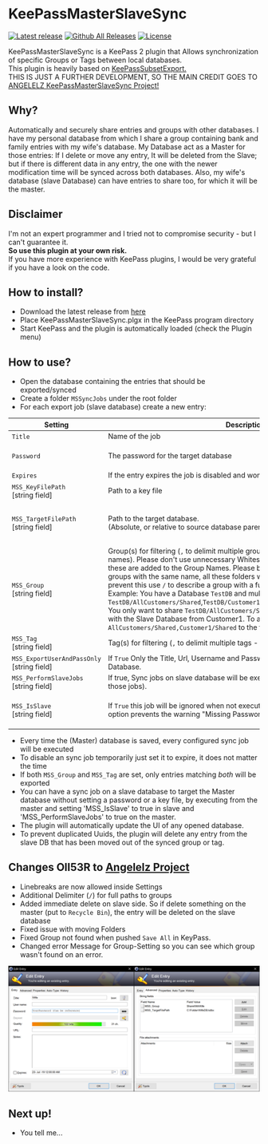 # KeePassMasterSlaveSync
[![Latest release](https://img.shields.io/github/release/OIl53R/KeePassMasterSlaveSync2.svg?label=latest%20release)](https://github.com/OIl53R/KeePassMasterSlaveSync2/releases/latest)
[![Github All Releases](https://img.shields.io/github/downloads/OIl53R/KeePassMasterSlaveSync2/total.svg)](https://github.com/OIl53R/KeePassMasterSlaveSync2/releases)
[![License](https://img.shields.io/github/license/OIl53R/KeePassMasterSlaveSync2.svg)](https://github.com/OIl53R/KeePassMasterSlaveSync2/blob/master/LICENSE)

KeePassMasterSlaveSync is a KeePass 2 plugin that Allows synchronization of specific Groups or Tags between local databases.\
This plugin is heavily based on [KeePassSubsetExport.](https://github.com/lukeIam/KeePassSubsetExport)\
THIS IS JUST A FURTHER DEVELOPMENT, SO THE MAIN CREDIT GOES TO [ANGELELZ KeePassMasterSlaveSync Project!](https://github.com/Angelelz/KeePassMasterSlaveSync)

## Why?
Automatically and securely share entries and groups with other databases. I have my personal database from which I share a group containing bank and family entries with my wife's database.
My Database act as a Master for those entries: If I delete or move any entry, It will be deleted from the Slave; but if there is different data in any entry, the one with the newer modification time will be synced across both databases.
Also, my wife's database (slave Database) can have entries to share too, for which it will be the master.

## Disclaimer
I'm not an expert programmer and I tried not to compromise security - but I can't guarantee it.  
**So use this plugin at your own risk.**  
If you have more experience with KeePass plugins, I would be very grateful if you have a look on the code.

## How to install?
- Download the latest release from [here](https://github.com/OIl53R/KeePassMasterSlaveSync2/releases)
- Place KeePassMasterSlaveSync.plgx in the KeePass program directory
- Start KeePass and the plugin is automatically loaded (check the Plugin menu)

## How to use?
- Open the database containing the entries that should be exported/synced
- Create a folder `MSSyncJobs` under the root folder
- For each export job (slave database) create a new entry:

| Setting                                                   | Description                                                             | Optional                                   | Example                                 |
| --------------------------------------------------------- | ----------------------------------------------------------------------- | ------------------------------------------ | --------------------------------------- |
| `Title`                                                   | Name of the job                                                         | No                                         | `MSS_MobilePhone`           |
| `Password`                                                | The password for the target database                                    | Yes, if `MSS_KeyFilePath` is set  | `SecurePW!`                             |
| `Expires`                                                 | If the entry expires the job is disabled and won't be executed          | `-`                                        | `-`                                     |
| `MSS_KeyFilePath`<br>[string field]           | Path to a key file                                                      | Yes, if `Password` is set                  | `C:\keys\mobile.key`                    |
| `MSS_TargetFilePath`<br>[string field]        | Path to the target database.<br>(Absolute, or relative to source database parent folder.) | No                       | `C:\sync\mobile.kdbx`<br>or<br>`mobile.kdbx`<br>or<br>`..\mobile.kdbx` |
| `MSS_Group`<br>[string field]                 | Group(s) for filtering (`,` to delimit multiple groups - `,` is not allowed in group names). Please don't use unnecessary Whitespaces before and after `,`, because these are added to the Group Names. Please be adviced that if you have multiple groups with the same name, all these folders will be shared with the slave. To prevent this use `/` to describe a group with a full path from your root group. Example: You have a Database `TestDB` and multiple groups: `TestDB/AllCustomers/Shared`,`TestDB/Customer1/Shared`,`TestDB/Customer2/Shared`,etc. You only want to share `TestDB/AllCustomers/Shared` and `TestDB/Customer1/Share` with the Slave Database from Customer1. To achieve this you should add `AllCustomers/Shared,Customer1/Shared` to the field.| Yes, if `MSS_Tag` is set          | `Shared` or `AllCustomers/Shared,Customer1/Shared` or `AllCustomers,Customer1`|
| `MSS_Tag`<br>[string field]                   | Tag(s) for filtering (`,` to delimit multiple tags - `,` is not allowed in tag names)| Yes, if `MSS_Group` is set        | `MobileSync`                            |
| `MSS_ExportUserAndPassOnly`<br>[string field]    | If `True` Only the Title, Url, Username and Password will be synced with the slave Database. | Yes (defaults to `False`) | `True`                             |
| `MSS_PerformSlaveJobs`<br>[string field]    | If true, Sync jobs on slave database will be executed too (Making it the master for those jobs). | Yes (defaults to `True`) | `True`                             |
| `MSS_IsSlave`<br>[string field]    | If `True` this job will be ignored when not executed from a Master database. This option prevents the warning "Missing Password or valid KeyFilePath" to show | Yes (defaults to `False`). `MSS_PerformSlaveJobs` must be `true` | `True`                             |

- Every time the (Master) database is saved, every configured sync job will be executed
- To disable an sync job temporarily just set it to expire, it does not matter the time
- If both `MSS_Group` and `MSS_Tag` are set, only entries matching *both* will be exported
- You can have a sync job on a slave database to target the Master database without setting a password or a key file, by executing from the master and setting 'MSS_IsSlave' to true in slave and 'MSS_PerformSlaveJobs' to true on the master.
- The plugin will automatically update the UI of any opened database.
- To prevent duplicated Uuids, the plugin will delete any entry from the slave DB that has been moved out of the synced group or tag.

## Changes OlI53R to [Angelelz Project](https://github.com/Angelelz/KeePassMasterSlaveSync/)
- Linebreaks are now allowed inside Settings
- Additional Delimiter (`/`) for full paths to groups
- Added immediate delete on slave side. So if delete something on the master (put to `Recycle Bin`), the entry will be deleted on the slave database
- Fixed issue with moving Folders
- Fixed Group not found when pushed `Save All` in KeyPass.
- Changed error Message for Group-Setting so you can see which group wasn't found on an error.

![create](https://raw.githubusercontent.com/OIl53R/KeePassMasterSlaveSync2/master/KeePassMasterSlaveSync/Capture/CaptureMSS.png)

## Next up!
- You tell me...

